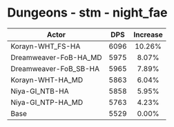 # Dungeons - stm - night_fae
| Actor | DPS | Increase |
|---|:---:|:---:|
|Korayn-WHT_FS-HA|6096|10.26%|
|Dreamweaver-FoB-HA_MD|5975|8.07%|
|Dreamweaver-FoB_SB-HA|5965|7.89%|
|Korayn-WHT-HA_MD|5863|6.04%|
|Niya-GI_NTB-HA|5858|5.95%|
|Niya-GI_NTP-HA_MD|5763|4.23%|
|Base|5529|0.00%|
